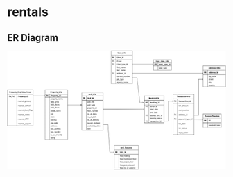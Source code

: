 # rentals

## ER Diagram
![ER](https://github.com/mariyam2212/rentals/blob/master/version1.drawio.svg?raw=true "Real Estate Management")
